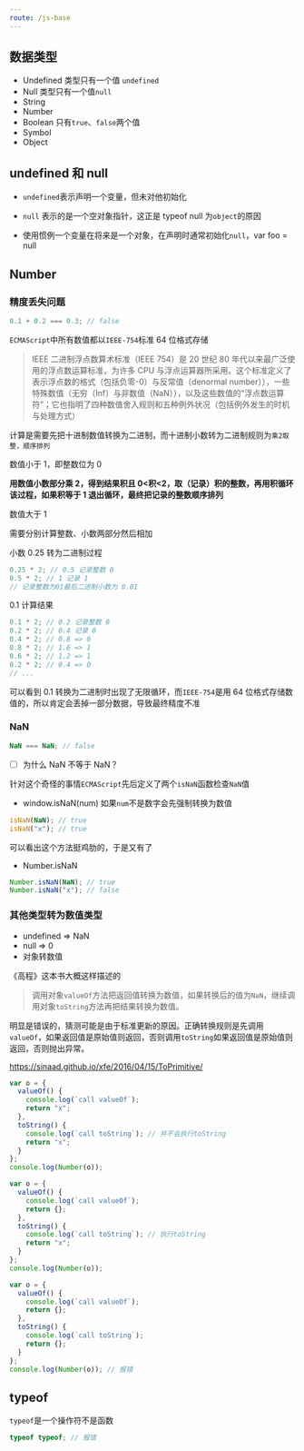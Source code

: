 ```yaml
---
route: /js-base
---
```


## 数据类型

- Undefined 类型只有一个值 `undefined`
- Null 类型只有一个值`null`
- String
- Number
- Boolean 只有`true`、`false`两个值
- Symbol
- Object

## undefined 和 null

- `undefined`表示声明一个变量，但未对他初始化

- `null` 表示的是一个空对象指针，这正是 typeof null 为`object`的原因

- 使用惯例一个变量在将来是一个对象，在声明时通常初始化`null`，var foo = null

## Number

### 精度丢失问题

```js
0.1 + 0.2 === 0.3; // false
```

`ECMAScript`中所有数值都以`IEEE-754`标准 64 位格式存储

> IEEE 二进制浮点数算术标准（IEEE 754）是 20 世纪 80 年代以来最广泛使用的浮点数运算标准，为许多 CPU 与浮点运算器所采用。这个标准定义了表示浮点数的格式（包括负零-0）与反常值（denormal number）），一些特殊数值（无穷（Inf）与非数值（NaN）），以及这些数值的“浮点数运算符”；它也指明了四种数值舍入规则和五种例外状况（包括例外发生的时机与处理方式）

计算是需要先把十进制数值转换为二进制，而十进制小数转为二进制规则为`乘2取整，顺序排列`

数值小于 1，即整数位为 0

**用数值小数部分乘 2，得到结果积且 0<积<2，取（记录）积的整数，再用积循环该过程，如果积等于 1 退出循环，最终把记录的整数顺序排列**

数值大于 1

需要分别计算整数、小数两部分然后相加

小数 0.25 转为二进制过程

```js
0.25 * 2; // 0.5 记录整数 0
0.5 * 2; // 1 记录 1
// 记录整数为01最后二进制小数为 0.01
```

0.1 计算结果

```js
0.1 * 2; // 0.2 记录整数 0
0.2 * 2; // 0.4 记录 0
0.4 * 2; // 0.8 => 0
0.8 * 2; // 1.6 => 1
0.6 * 2; // 1.2 => 1
0.2 * 2; // 0.4 => 0
// ...
```

可以看到 0.1 转换为二进制时出现了无限循环，而`IEEE-754`是用 64 位格式存储数值的，所以肯定会丢掉一部分数据，导致最终精度不准

### NaN

```js
NaN === NaN; // false
```

- [ ] 为什么 NaN 不等于 NaN？

针对这个奇怪的事情`ECMAScript`先后定义了两个`isNaN`函数检查`NaN`值

- window.isNaN(num) 如果`num`不是数字会先强制转换为数值

```js
isNaN(NaN); // true
isNaN("x"); // true
```

可以看出这个方法挺鸡肋的，于是又有了

- Number.isNaN

```js
Number.isNaN(NaN); // true
Number.isNaN("x"); // false
```

### 其他类型转为数值类型

- undefined => NaN
- null => 0
- 对象转数值

《高程》这本书大概这样描述的

> 调用对象`valueOf`方法把返回值转换为数值，如果转换后的值为`NaN`，继续调用对象`toString`方法再把结果转换为数值。

明显是错误的，猜测可能是由于标准更新的原因。正确转换规则是先调用`valueOf`，如果返回值是原始值则返回，否则调用`toString`如果返回值是原始值则返回，否则抛出异常。

https://sinaad.github.io/xfe/2016/04/15/ToPrimitive/

```js
var o = {
  valueOf() {
    console.log(`call valueOf`);
    return "x";
  },
  toString() {
    console.log(`call toString`); // 并不会执行toString
    return "x";
  }
};
console.log(Number(o));
```

```js
var o = {
  valueOf() {
    console.log(`call valueOf`);
    return {};
  },
  toString() {
    console.log(`call toString`); // 执行toString
    return "x";
  }
};
console.log(Number(o));
```

```js
var o = {
  valueOf() {
    console.log(`call valueOf`);
    return {};
  },
  toString() {
    console.log(`call toString`);
    return {};
  }
};
console.log(Number(o)); // 报错
```

## typeof

`typeof`是一个操作符不是函数

```js
typeof typeof; // 报错
```
